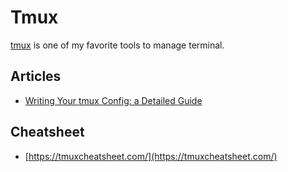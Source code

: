  
 # Tmux 
  
  
 [tmux](https://github.com/tmux/tmux/wiki) is one of my favorite tools to manage terminal. 
  
  
 ## Articles 
  
 - [Writing Your tmux Config: a Detailed Guide](https://thevaluable.dev/tmux-config-mouseless/) 
  
 <!-- end of the list --> 
  
  
 ## Cheatsheet 
  
 - [https://tmuxcheatsheet.com/](https://tmuxcheatsheet.com/) 
 
